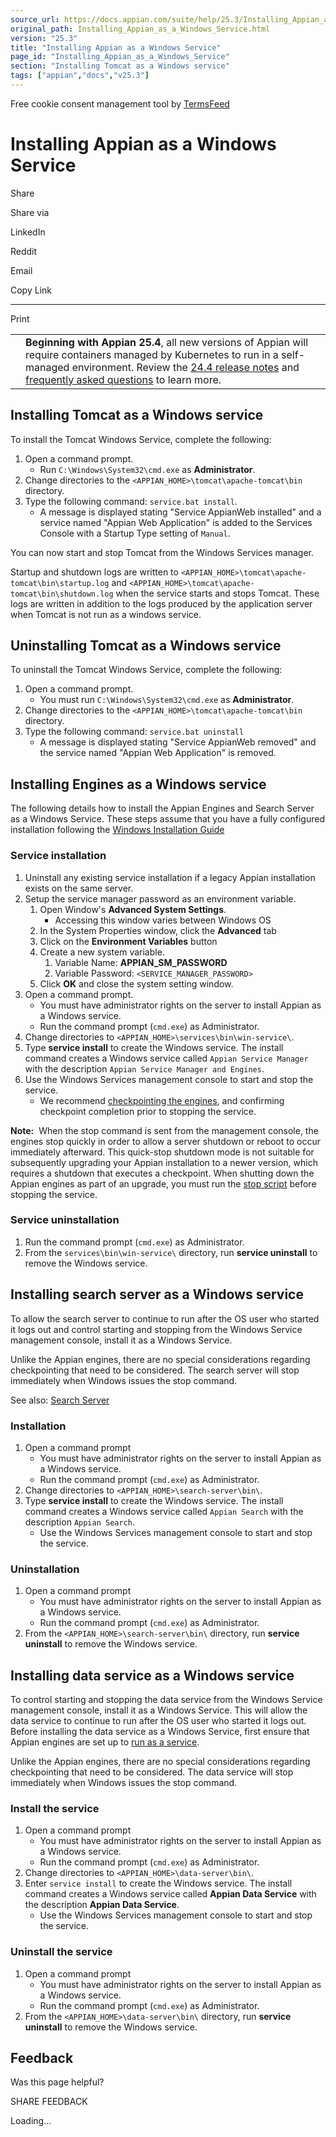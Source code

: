 ```yaml
---
source_url: https://docs.appian.com/suite/help/25.3/Installing_Appian_as_a_Windows_Service.html
original_path: Installing_Appian_as_a_Windows_Service.html
version: "25.3"
title: "Installing Appian as a Windows Service"
page_id: "Installing_Appian_as_a_Windows_Service"
section: "Installing Tomcat as a Windows service"
tags: ["appian","docs","v25.3"]
---
```



Free cookie consent management tool by [TermsFeed](https://www.termsfeed.com/)

# Installing Appian as a Windows Service

Share

Share via

LinkedIn

Reddit

Email

Copy Link

* * *

Print

<table><tbody><tr><td><i class="fa fa-bullhorn" aria-hidden="true"></i></td><td><b>Beginning with Appian 25.4</b>, all new versions of Appian will require containers managed by Kubernetes to run in a self-managed environment. Review the <a href="https://docs.appian.com/suite/help/24.4/Appian_Release_Notes.html#preparing-for-containerized-self-managed-appian-in-2025">24.4 release notes</a> and <a href="aok-faq.html">frequently asked questions</a> to learn more.</td></tr></tbody></table>

## Installing Tomcat as a Windows service

To install the Tomcat Windows Service, complete the following:

1.  Open a command prompt.
    -   Run `C:\Windows\System32\cmd.exe` as **Administrator**.
2.  Change directories to the `<APPIAN_HOME>\tomcat\apache-tomcat\bin` directory.
3.  Type the following command: `service.bat install`.
    -   A message is displayed stating "Service AppianWeb installed" and a service named "Appian Web Application" is added to the Services Console with a Startup Type setting of `Manual`.

You can now start and stop Tomcat from the Windows Services manager.

Startup and shutdown logs are written to `<APPIAN_HOME>\tomcat\apache-tomcat\bin\startup.log` and `<APPIAN_HOME>\tomcat\apache-tomcat\bin\shutdown.log` when the service starts and stops Tomcat. These logs are written in addition to the logs produced by the application server when Tomcat is not run as a windows service.

## Uninstalling Tomcat as a Windows service

To uninstall the Tomcat Windows Service, complete the following:

1.  Open a command prompt.
    -   You must run `C:\Windows\System32\cmd.exe` as **Administrator**.
2.  Change directories to the `<APPIAN_HOME>\tomcat\apache-tomcat\bin` directory.
3.  Type the following command: `service.bat uninstall`
    -   A message is displayed stating "Service AppianWeb removed" and the service named "Appian Web Application" is removed.

## Installing Engines as a Windows service

The following details how to install the Appian Engines and Search Server as a Windows Service. These steps assume that you have a fully configured installation following the [Windows Installation Guide](Windows_Installation_Guide.html)

### Service installation

1.  Uninstall any existing service installation if a legacy Appian installation exists on the same server.
2.  Setup the service manager password as an environment variable.
    1.  Open Window's **Advanced System Settings**.
        -   Accessing this window varies between Windows OS
    2.  In the System Properties window, click the **Advanced** tab
    3.  Click on the **Environment Variables** button
    4.  Create a new system variable.
        1.  Variable Name: **APPIAN\_SM\_PASSWORD**
        2.  Variable Password: `<SERVICE_MANAGER_PASSWORD>`
    5.  Click **OK** and close the system setting window.
3.  Open a command prompt.
    -   You must have administrator rights on the server to install Appian as a Windows service.
    -   Run the command prompt (`cmd.exe`) as Administrator.
4.  Change directories to `<APPIAN_HOME>\services\bin\win-service\`.
5.  Type **service install** to create the Windows service. The install command creates a Windows service called `Appian Service Manager` with the description `Appian Service Manager and Engines`.
6.  Use the Windows Services management console to start and stop the service.
    -   We recommend [checkpointing the engines](Service_Manager_Scripts.html#checkpoint-script), and confirming checkpoint completion prior to stopping the service.

**Note:**  When the stop command is sent from the management console, the engines stop quickly in order to allow a server shutdown or reboot to occur immediately afterward. This quick-stop shutdown mode is not suitable for subsequently upgrading your Appian installation to a newer version, which requires a shutdown that executes a checkpoint. When shutting down the Appian engines as part of an upgrade, you must run the [stop script](Service_Manager_Scripts.html#stop-script) before stopping the service.

### Service uninstallation

1.  Run the command prompt (`cmd.exe`) as Administrator.
2.  From the `services\bin\win-service\` directory, run **service uninstall** to remove the Windows service.

## Installing search server as a Windows service

To allow the search server to continue to run after the OS user who started it logs out and control starting and stopping from the Windows Service management console, install it as a Windows Service.

Unlike the Appian engines, there are no special considerations regarding checkpointing that need to be considered. The search server will stop immediately when Windows issues the stop command.

See also: [Search Server](Search_Server.html)

### Installation

1.  Open a command prompt
    -   You must have administrator rights on the server to install Appian as a Windows service.
    -   Run the command prompt (`cmd.exe`) as Administrator.
2.  Change directories to `<APPIAN_HOME>\search-server\bin\`.
3.  Type **service install** to create the Windows service. The install command creates a Windows service called `Appian Search` with the description `Appian Search`.
    -   Use the Windows Services management console to start and stop the service.

### Uninstallation

1.  Open a command prompt
    -   You must have administrator rights on the server to install Appian as a Windows service.
    -   Run the command prompt (`cmd.exe`) as Administrator.
2.  From the `<APPIAN_HOME>\search-server\bin\` directory, run **service uninstall** to remove the Windows service.

## Installing data service as a Windows service

To control starting and stopping the data service from the Windows Service management console, install it as a Windows Service. This will allow the data service to continue to run after the OS user who started it logs out. Before installing the data service as a Windows Service, first ensure that Appian engines are set up to [run as a service](Installing_Appian_as_a_Windows_Service.html#installing-engines-as-a-windows-service).

Unlike the Appian engines, there are no special considerations regarding checkpointing that need to be considered. The data service will stop immediately when Windows issues the stop command.

### Install the service

1.  Open a command prompt
    -   You must have administrator rights on the server to install Appian as a Windows service.
    -   Run the command prompt (`cmd.exe`) as Administrator.
2.  Change directories to `<APPIAN_HOME>\data-server\bin\`.
3.  Enter `service install` to create the Windows service. The install command creates a Windows service called **Appian Data Service** with the description **Appian Data Service**.
    -   Use the Windows Services management console to start and stop the service.

### Uninstall the service

1.  Open a command prompt
    -   You must have administrator rights on the server to install Appian as a Windows service.
    -   Run the command prompt (`cmd.exe`) as Administrator.
2.  From the `<APPIAN_HOME>\data-server\bin\` directory, run **service uninstall** to remove the Windows service.

## Feedback

Was this page helpful?

SHARE FEEDBACK

Loading...